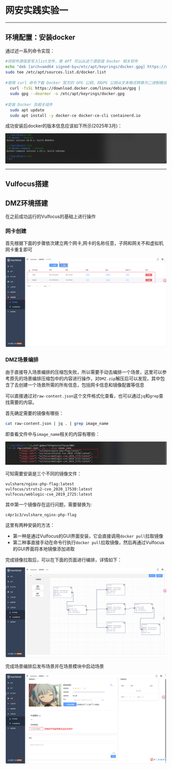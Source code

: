 # 网安实践实验一

---

## 环境配置：安装docker

通过述一系列命令实现：

```bash
#将软件源信息写入list文件，使 APT 可以从这个源安装 Docker 相关软件
echo "deb [arch=amd64 signed-by=/etc/apt/keyrings/docker.gpg] https://download.docker.com/linux/debian bookworm stable" | \
sudo tee /etc/apt/sources.list.d/docker.list 

#使用 curl 命令下载 Docker 官方的 GPG 公钥，将GPG 公钥从文本格式转换为二进制格式，用以验证 Docker 软件包的签名，确保软件包来源可信
  curl -fsSL https://download.docker.com/linux/debian/gpg |
  sudo gpg --dearmor -o /etc/apt/keyrings/docker.gpg

#安装 Docker 及相关组件
  sudo apt update
  sudo apt install -y docker-ce docker-ce-cli containerd.io
```

成功安装后docker的版本信息应该如下所示(2025年3月)：

![](./img/docker版本信息.png)

---

## Vulfocus搭建




## 



## 



##



##



##



##



## DMZ环境搭建

在之前成功运行的Vulfocus的基础上进行操作
### 网卡创建
首先根据下面的步骤依次建立两个网卡,网卡的名称任意，子网和网关不和虚拟机网卡重复即可

![](./img/添加网卡操作.png)

### DMZ场景编排

由于直接导入场景编排的压缩包失败，所以需要手动去编排一个场景，这里可以参考原先的场景编排压缩包中的内容进行操作，对`DMZ.zip`解压后可以发现，其中包含了去创建一个场景所需的所有信息，包括网卡信息和镜像配置等信息

可以直接通过对`raw-content.json`这个文件格式化查看，也可以通过`jq`和`grep`查找需要的内容。

首先确定需要的镜像有哪些：

```bash
cat raw-content.json | jq . | grep image_name
```

即查看文件中与`image_name`相关的内容有哪些：

![](./img/dmz安装镜像.png)

可知需要安装是三个不同的镜像文件：
```
vulshare/nginx-php-flag:latest
vulfocus/struts2-cve_2020_17530:latest
vulfocus/weblogic-cve_2019_2725:latest
```
其中第一个镜像存在运行问题，需要替换为:
```
c4pr1c3/vulshare_nginx-php-flag
```

这里有两种安装的方法：

* 第一种是通过Vulfocus的GUI界面安装，它会直接调用`docker pull`拉取镜像
* 第二种事直接手动在命令行执行`docker pull`拉取镜像，然后再通过Vulfocus的GUI界面将本地镜像添加进取

完成镜像拉取后，可以在下面的页面进行编排，详情如下：

![](./img/dmz场景编排.png)

完成场景编排后发布场景并在场景模块中启动场景

![](./img/DMZ启动场景.png)

### 







